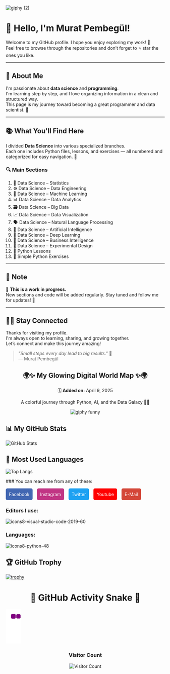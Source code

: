 ![giphy (2)](https://user-images.githubusercontent.com/121448902/210799922-fa0568be-788b-4abb-a648-7da4436a12b8.gif)


# 👋 Hello, I'm Murat Pembegül!

Welcome to my GitHub profile. I hope you enjoy exploring my work! 🌟  
Feel free to browse through the repositories and don’t forget to ⭐ star the ones you like.

---

## 🧠 About Me

I'm passionate about **data science** and **programming**.  
I'm learning step by step, and I love organizing information in a clean and structured way.  
This page is my journey toward becoming a great programmer and data scientist. 🚀

---

## 📚 What You'll Find Here

I divided **Data Science** into various specialized branches.  
Each one includes Python files, lessons, and exercises — all numbered and categorized for easy navigation. 🔢

### 🔍 Main Sections

1. 🧮 Data Science – Statistics  
2. ⚙️ Data Science – Data Engineering  
3. 🤖 Data Science – Machine Learning  
4. 📊 Data Science – Data Analytics  
5. 🗃️ Data Science – Big Data  
6. 📈 Data Science – Data Visualization  
7. 🗣️ Data Science – Natural Language Processing  
8. 🧠 Data Science – Artificial Intelligence  
9. 🧬 Data Science – Deep Learning  
10. 💼 Data Science – Business Intelligence  
11. 🧪 Data Science – Experimental Design  
12. 🐍 Python Lessons  
13. 🧸 Simple Python Exercises  

---

## 📝 Note

🚧 **This is a work in progress.**  
New sections and code will be added regularly. Stay tuned and follow me for updates! 🌱

---

## 🙋‍♂️ Stay Connected

Thanks for visiting my profile.  
I'm always open to learning, sharing, and growing together.  
Let’s connect and make this journey amazing!

> *"Small steps every day lead to big results."* 💚  
— Murat Pembegül



<h2 align="center">🌍✨ My Glowing Digital World Map ✨🌍</h2>
<p align="center">🗓️ <strong>Added on:</strong> April 9, 2025</p>
<p align="center">A colorful journey through Python, AI, and the Data Galaxy 🚀💚</p>


<p align="center">
  <img src="https://media0.giphy.com/media/v1.Y2lkPTc5MGI3NjExOHI4M3pwbHNwNTM4Znd6MnAyczBqbDg0bGJ3OWt3bWNzcXdlMnBxMiZlcD12MV9pbnRlcm5hbF9naWZfYnlfaWQmY3Q9Zw/uAL7rcm0zPKH85AVv6/giphy.gif" alt="giphy funny" width="400"/>
</p>

## 📊 My GitHub Stats

![GitHub Stats](https://github-readme-stats.vercel.app/api?username=MuratPembegul&show_icons=true&theme=radical)

## 🐍 Most Used Languages

![Top Langs](https://github-readme-stats.vercel.app/api/top-langs/?username=MuratPembegul&layout=compact&theme=radical)


<p>### You can reach me from any of these: </p>
<a href="https://www.facebook.com/murat.pembegul.14" target="_blank" style="text-decoration:none; margin-right:10px; display:inline-block; padding:10px; background-color:#4267B2; color:white; border-radius:5px;">Facebook</a>
<a href="https://www.instagram.com/m_42pembegul" target="_blank" style="text-decoration:none; margin-right:10px; display:inline-block; padding:10px; background-color:#C13584; color:white; border-radius:5px;">Instagram</a>
<a href="https://twitter.com/murat_pembegul" target="_blank" style="text-decoration:none; margin-right:10px; display:inline-block; padding:10px; background-color:#1DA1F2; color:white; border-radius:5px;">Twitter</a>
<a href="https://www.youtube.com/channel/UCThQmrdmK2Ad6euvBN1Yh7Q" target="_blank" style="text-decoration:none; margin-right:10px; display:inline-block; padding:10px; background-color:#FF0000; color:white; border-radius:5px;">Youtube</a>
<a href="mailto:mpembegul15@gmail.com" target="_blank" style="text-decoration:none; margin-right:10px; display:inline-block; padding:10px; background-color:#D44638; color:white; border-radius:5px;">E-Mail</a>





 
### Editors I use:
 ![icons8-visual-studio-code-2019-60](https://user-images.githubusercontent.com/121448902/211033361-2da93c6f-b9a1-4401-ba31-12f99082a2f0.png)


  ### Languages: 

![icons8-python-48](https://user-images.githubusercontent.com/121448902/210796568-f035cee5-dc1e-4655-b12c-790bcdd05565.png)

## 🏆 GitHub Trophy

[![trophy](https://github-profile-trophy.vercel.app/?username=MuratPembegul&theme=onedark&rank=SSS,AAA,AA,A,B)](https://github.com/ryo-ma/github-profile-trophy)

<h1 align="center">🐍 GitHub Activity Snake 🐍</h1>

![snake gif](https://raw.githubusercontent.com/MuratPembegul/MuratPembegul/output/github-contribution-grid-snake.gif)


  <h3 align="center">  Visitor Count </h3>

<p align="center">
  <img src="https://profile-counter.glitch.me/MuratPembegul/count.svg" alt="Visitor Count" />
</p>





  










